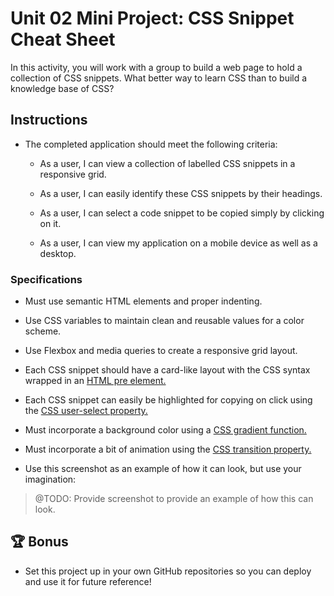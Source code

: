 # Unit 02 Mini Project: CSS Snippet Cheat Sheet

In this activity, you will work with a group to build a web page to hold a collection of CSS snippets. What better way to learn CSS than to build a knowledge base of CSS?

## Instructions

* The completed application should meet the following criteria:

  * As a user, I can view a collection of labelled CSS snippets in a responsive grid.

  * As a user, I can easily identify these CSS snippets by their headings.

  * As a user, I can select a code snippet to be copied simply by clicking on it.

  * As a user, I can view my application on a mobile device as well as a desktop.

### Specifications

* Must use semantic HTML elements and proper indenting.

* Use CSS variables to maintain clean and reusable values for a color scheme.

* Use Flexbox and media queries to create a responsive grid layout.

* Each CSS snippet should have a card-like layout with the CSS syntax wrapped in an [HTML pre element.](https://developer.mozilla.org/en-US/docs/Web/HTML/Element/pre)

* Each CSS snippet can easily be highlighted for copying on click using the [CSS user-select property.](https://developer.mozilla.org/en-US/docs/Web/CSS/user-select)

* Must incorporate a background color using a [CSS gradient function.](https://developer.mozilla.org/en-US/docs/Web/CSS/linear-gradient)

* Must incorporate a bit of animation using the [CSS transition property.](https://developer.mozilla.org/en-US/docs/Web/CSS/transition)

* Use this screenshot as an example of how it can look, but use your imagination:

> @TODO: Provide screenshot to provide an example of how this can look.

## 🏆 Bonus

* Set this project up in your own GitHub repositories so you can deploy and use it for future reference!

